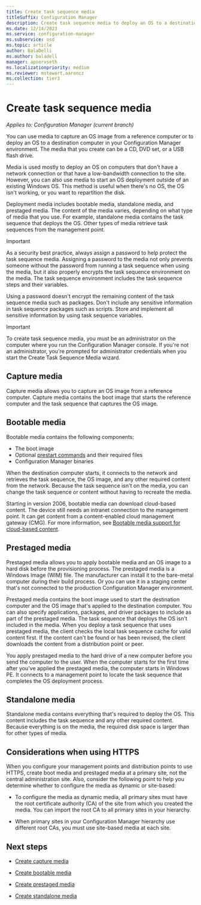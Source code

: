 ```yaml
---
title: Create task sequence media
titleSuffix: Configuration Manager
description: Create task sequence media to deploy an OS to a destination computer in your Configuration Manager environment.
ms.date: 12/14/2023
ms.service: configuration-manager
ms.subservice: osd
ms.topic: article
author: BalaDelli
ms.author: baladell
manager: apoorvseth
ms.localizationpriority: medium
ms.reviewer: mstewart,aaroncz 
ms.collection: tier3
---
```


# Create task sequence media

*Applies to: Configuration Manager (current branch)*

You can use media to capture an OS image from a reference computer or to deploy an OS to a destination computer in your Configuration Manager environment. The media that you create can be a CD, DVD set, or a USB flash drive.

Media is used mostly to deploy an OS on computers that don't have a network connection or that have a low-bandwidth connection to the site. However, you can also use media to start an OS deployment outside of an existing Windows OS. This method is useful when there's no OS, the OS isn't working, or you want to repartition the disk.

Deployment media includes bootable media, standalone media, and prestaged media. The content of the media varies, depending on what type of media that you use. For example, standalone media contains the task sequence that deploys the OS. Other types of media retrieve task sequences from the management point.

> [!IMPORTANT]  
> As a security best practice, always assign a password to help protect the task sequence media. Assigning a password to the media not only prevents someone without the password from running a task sequence when using the media, but it also properly encrypts the task sequence environment on the media. The task sequence environment includes the task sequence steps and their variables.
>
> Using a password doesn't encrypt the remaining content of the task sequence media such as packages. Don't include any sensitive information in task sequence packages such as scripts. Store and implement all sensitive information by using task sequence variables.

> [!IMPORTANT]
> To create task sequence media, you must be an administrator on the computer where you run the Configuration Manager console. If you're not an administrator, you're prompted for administrator credentials when you start the Create Task Sequence Media wizard.

## <a name="BKMK_PlanCaptureMedia"></a> Capture media

Capture media allows you to capture an OS image from a reference computer. Capture media contains the boot image that starts the reference computer and the task sequence that captures the OS image.

## <a name="BKMK_PlanBootableMedia"></a> Bootable media

Bootable media contains the following components:

- The boot image
- Optional [prestart commands](../understand/prestart-commands-for-task-sequence-media.md) and their required files
- Configuration Manager binaries

When the destination computer starts, it connects to the network and retrieves the task sequence, the OS image, and any other required content from the network. Because the task sequence isn't on the media, you can change the task sequence or content without having to recreate the media.  

Starting in version 2006, bootable media can download cloud-based content. The device still needs an intranet connection to the management point. It can get content from a content-enabled cloud management gateway (CMG).<!--6209223--> For more information, see [Bootable media support for cloud-based content](deploy-task-sequence-over-internet.md#bootable-media-support-for-cloud-based-content).

## <a name="BKMK_PlanPrestagedMedia"></a> Prestaged media

Prestaged media allows you to apply bootable media and an OS image to a hard disk before the provisioning process. The prestaged media is a Windows Image (WIM) file. The manufacturer can install it to the bare-metal computer during their build process. Or you can use it in a staging center that's not connected to the production Configuration Manager environment.

Prestaged media contains the boot image used to start the destination computer and the OS image that's applied to the destination computer. You can also specify applications, packages, and driver packages to include as part of the prestaged media. The task sequence that deploys the OS isn't included in the media. When you deploy a task sequence that uses prestaged media, the client checks the local task sequence cache for valid content first. If the content can't be found or has been revised, the client downloads the content from a distribution point or peer.  

You apply prestaged media to the hard drive of a new computer before you send the computer to the user. When the computer starts for the first time after you've applied the prestaged media, the computer starts in Windows PE. It connects to a management point to locate the task sequence that completes the OS deployment process.  

## <a name="BKMK_PlanStandaloneMedia"></a> Standalone media

Standalone media contains everything that's required to deploy the OS. This content includes the task sequence and any other required content. Because everything is on the media, the required disk space is larger than for other types of media.

## Considerations when using HTTPS

When you configure your management points and distribution points to use HTTPS, create boot media and prestaged media at a primary site, not the central administration site. Also, consider the following point to help you determine whether to configure the media as dynamic or site-based:  

- To configure the media as dynamic media, all primary sites must have the root certificate authority (CA) of the site from which you created the media. You can import the root CA to all primary sites in your hierarchy.  

- When primary sites in your Configuration Manager hierarchy use different root CAs, you must use site-based media at each site.  

## Next steps

- [Create capture media](create-capture-media.md)

- [Create bootable media](create-bootable-media.md)

- [Create prestaged media](create-prestaged-media.md)

- [Create standalone media](create-stand-alone-media.md)
